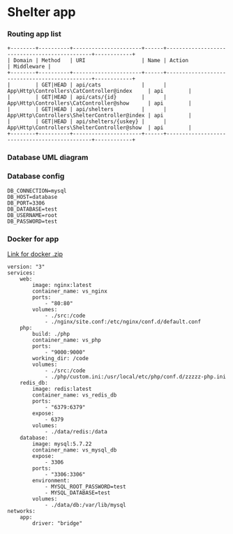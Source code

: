 # Shelter app

### Routing app list
````
+--------+----------+----------------------+------+----------------------------------------------+------------+
| Domain | Method   | URI                  | Name | Action                                       | Middleware |
+--------+----------+----------------------+------+----------------------------------------------+------------+
|        | GET|HEAD | api/cats             |      | App\Http\Controllers\CatController@index     | api        |
|        | GET|HEAD | api/cats/{id}        |      | App\Http\Controllers\CatController@show      | api        |
|        | GET|HEAD | api/shelters         |      | App\Http\Controllers\ShelterController@index | api        |
|        | GET|HEAD | api/shelters/{uskey} |      | App\Http\Controllers\ShelterController@show  | api        |
+--------+----------+----------------------+------+----------------------------------------------+------------+
````

### Database UML diagram

[logo]:(https://firebasestorage.googleapis.com/v0/b/cmsimage-9ec21.appspot.com/o/Zrzut%20ekranu%202018-11-22%20o%2019.59.47.png?alt=media&token=62c845e5-a333-498c-8873-cac57485d21e)

### Database config
````
DB_CONNECTION=mysql
DB_HOST=database
DB_PORT=3306
DB_DATABASE=test
DB_USERNAME=root
DB_PASSWORD=test
````

### Docker for app

[Link for docker .zip](https://github.com/gorapiotr/vs/tree/master/docker/docker.zip)
````
version: "3"
services:
    web:
        image: nginx:latest
        container_name: vs_nginx
        ports:
            - "80:80"
        volumes:
            - ./src:/code
            - ./nginx/site.conf:/etc/nginx/conf.d/default.conf
    php:
        build: ./php
        container_name: vs_php
        ports:
            - "9000:9000"
        working_dir: /code
        volumes:
            - ./src:/code
            - ./php/custom.ini:/usr/local/etc/php/conf.d/zzzzz-php.ini
    redis_db:
        image: redis:latest
        container_name: vs_redis_db
        ports:
            - "6379:6379"
        expose:
            - 6379
        volumes:
            - ./data/redis:/data
    database:
        image: mysql:5.7.22
        container_name: vs_mysql_db
        expose:
            - 3306
        ports:
            - "3306:3306"
        environment:
            - MYSQL_ROOT_PASSWORD=test
            - MYSQL_DATABASE=test
        volumes:
            - ./data/db:/var/lib/mysql
networks:
    app:
        driver: "bridge"
````
